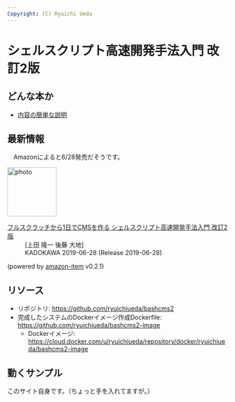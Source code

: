 ```yaml
---
Copyright: (C) Ryuichi Ueda
---
```


# シェルスクリプト高速開発手法入門 改訂2版

## どんな本か

* [内容の簡単な説明](/?post=20190616_bashcms2_book)

## 最新情報

　Amazonによると6/28発売だそうです。

<div class="card">
  <div class="row no-gutters">
    <div class="col-md-2">
      <a class="item url" href="https://www.amazon.co.jp/exec/obidos/ASIN/4048930699/ryuichiueda-22"><img src="https://images-fe.ssl-images-amazon.com/images/I/41tcU9fYKbL._SL160_.jpg" width="112" alt="photo"></a>
    </div>
    <div class="col-md-10">
      <div class="card-body">
        <dl class="fn">
          <dt><a href="https://www.amazon.co.jp/exec/obidos/ASIN/4048930699/ryuichiueda-22">フルスクラッチから1日でCMSを作る シェルスクリプト高速開発手法入門 改訂2版</a></dt>
          <dd>[上田 隆一 後藤 大地]</dd>
          <dd>KADOKAWA 2019-06-28 (Release 2019-06-28)</dd>
        </dl>
        <p class="powered-by" >(powered by <a href="https://github.com/spiegel-im-spiegel/amazon-item" >amazon-item</a> v0.2.1)</p>
      </div>
    </div>
  </div>
</div>

## リソース

* リポジトリ: https://github.com/ryuichiueda/bashcms2
* 完成したシステムのDockerイメージ作成Dockerfile: https://github.com/ryuichiueda/bashcms2-image
    * Dockerイメージ: https://cloud.docker.com/u/ryuichiueda/repository/docker/ryuichiueda/bashcms2-image

## 動くサンプル

このサイト自身です。（ちょっと手を入れてますが。）
